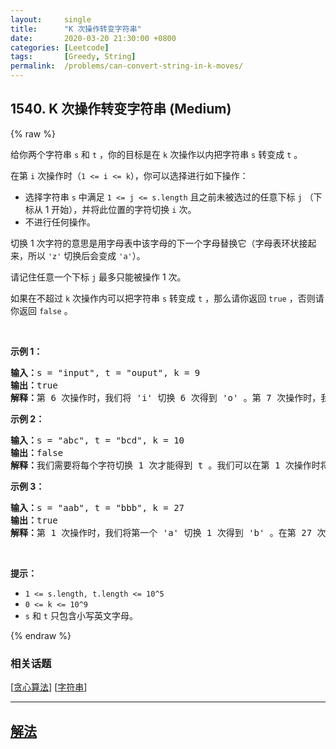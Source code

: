 ```yaml
---
layout:     single
title:      "K 次操作转变字符串"
date:       2020-03-20 21:30:00 +0800
categories: [Leetcode]
tags:       [Greedy, String]
permalink:  /problems/can-convert-string-in-k-moves/
---
```


## 1540. K 次操作转变字符串 (Medium)

{% raw %}

<p>给你两个字符串&nbsp;<code>s</code>&nbsp;和&nbsp;<code>t</code>&nbsp;，你的目标是在 <code>k</code>&nbsp;次操作以内把字符串&nbsp;<code>s</code>&nbsp;转变成&nbsp;<code>t</code>&nbsp;。</p>

<p>在第 <code>i</code>&nbsp;次操作时（<code>1 &lt;= i &lt;= k</code>），你可以选择进行如下操作：</p>

<ul>
	<li>选择字符串 <code>s</code>&nbsp;中满足 <code>1 &lt;= j &lt;= s.length</code>&nbsp;且之前未被选过的任意下标 <code>j</code>&nbsp;（下标从 1 开始），并将此位置的字符切换 <code>i</code>&nbsp;次。</li>
	<li>不进行任何操作。</li>
</ul>

<p>切换 1 次字符的意思是用字母表中该字母的下一个字母替换它（字母表环状接起来，所以 <code>&#39;z&#39;</code>&nbsp;切换后会变成 <code>&#39;a&#39;</code>）。</p>

<p>请记住任意一个下标 <code>j</code>&nbsp;最多只能被操作&nbsp;1 次。</p>

<p>如果在不超过 <code>k</code>&nbsp;次操作内可以把字符串 <code>s</code>&nbsp;转变成 <code>t</code>&nbsp;，那么请你返回&nbsp;<code>true</code>&nbsp;，否则请你返回&nbsp;<code>false</code>&nbsp;。</p>

<p>&nbsp;</p>

<p><strong>示例 1：</strong></p>

<pre><strong>输入：</strong>s = &quot;input&quot;, t = &quot;ouput&quot;, k = 9
<strong>输出：</strong>true
<strong>解释：</strong>第 6 次操作时，我们将 &#39;i&#39; 切换 6 次得到 &#39;o&#39; 。第 7 次操作时，我们将 &#39;n&#39; 切换 7 次得到 &#39;u&#39; 。
</pre>

<p><strong>示例 2：</strong></p>

<pre><strong>输入：</strong>s = &quot;abc&quot;, t = &quot;bcd&quot;, k = 10
<strong>输出：</strong>false
<strong>解释：</strong>我们需要将每个字符切换 1 次才能得到 t 。我们可以在第 1 次操作时将 &#39;a&#39; 切换成 &#39;b&#39; ，但另外 2 个字母在剩余操作中无法再转变为 t 中对应字母。
</pre>

<p><strong>示例 3：</strong></p>

<pre><strong>输入：</strong>s = &quot;aab&quot;, t = &quot;bbb&quot;, k = 27
<strong>输出：</strong>true
<strong>解释：</strong>第 1 次操作时，我们将第一个 &#39;a&#39; 切换 1 次得到 &#39;b&#39; 。在第 27 次操作时，我们将第二个字母 &#39;a&#39; 切换 27 次得到 &#39;b&#39; 。
</pre>

<p>&nbsp;</p>

<p><strong>提示：</strong></p>

<ul>
	<li><code>1 &lt;= s.length, t.length &lt;= 10^5</code></li>
	<li><code>0 &lt;= k &lt;= 10^9</code></li>
	<li><code>s</code>&nbsp;和&nbsp;<code>t</code>&nbsp;只包含小写英文字母。</li>
</ul>

{% endraw %}

### 相关话题
  [[贪心算法](https://github.com/openset/leetcode/tree/master/tag/greedy/README.md)]
  [[字符串](https://github.com/openset/leetcode/tree/master/tag/string/README.md)]

---

## [解法](https://github.com/openset/leetcode/tree/master/problems/can-convert-string-in-k-moves)
